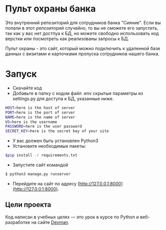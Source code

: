 # Пульт охраны банка

Это внутренний репозиторий для сотрудников банка "Сияние". Если вы попали в этот репозиторий случайно, то вы не сможете его запустить, 
так как у вас нет достпуа к БД, но можете свободно использовать код верстки или посмотреть как реализованы запросы к БД.

Пульт охраны - это сайт, который можно подключить к удаленной базе данных с визитами и карточками пропуска сотрудников нашего банка.

# Запуск

- Скачайте код
- Добавьте в папку с кодом файл .env скрытые параметры из settings.py для доступа к БД, указанные ниже.
```bash
HOST=here is the host of server
PORT=here is the port of server
NAME=here is the name of server
US=here is the username
PASSWORD=here is the user password
SECRET_KEY=here is the secret key of your site
```
- У вас должен быть установлен  Python3
- Установите необходимые пакеты:
```bash
$pip install -r requirements.txt
```
- Запустите сайт командой
```bash
$ python3 manage.py runserver
```
- Перейдите на сайт по адресу [http://127.0.0.1:8000](http://127.0.0.1:8000).

## Цели проекта

Код написан в учебных целях — это урок в курсе по Python и веб-разработке на сайте [Devman](https://dvmn.org).
